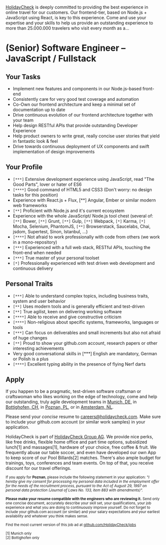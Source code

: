 [HolidayCheck](http://www.holidaycheck.de/) is deeply committed to providing the best experience in online travel for our customers. Our frontend-tier, based on Node.js + JavaScript using React, is key to this experience. Come and use your expertise and your skills to help us provide an outstanding experience to more than 25.000.000 travelers who visit every month as a...

# (Senior) Software Engineer – JavaScript / Fullstack

## Your Tasks
- Implement new features and components in our Node.js-based front-end
- Consistently care for very good test coverage and automation
- Co-Own our frontend architecture and keep a minimal set of documentation up to date
- Drive continuous evolution of our frontend architecture together with your team
- Help design RESTful APIs that provide outstanding Developer Experience
- Help product owners to write great, really concise user stories that yield in fantastic look & feel
- Drive towards continuous deployment of UX components and swift implementation of design improvements

## Your Profile
- `[***]` Extensive development experience using JavaScript, read "The Good Parts", lover or hater of ES6
- `[****]` Good command of HTML5 and CSS3 (Don't worry: no design tasks for this position)
- Experience with React.js + Flux, [**] Angular, Ember or similar modern web frameworks
- `[**]` Proficient with Node.js and it's current ecosystem
- Experience with the whole JavaScript/ Node.js tool chest (several of: 
  `[**]` Bower, 
  `[**]` Grunt, 
  `[**]` Gulp, 
  `[**]` Webpack, 
  `[*]` Karma, 
  `[*]` Mocha, 
  Selenium, 
  PhantomJS, 
  `[**]` Browserstack, 
  Saucelabs, 
  Chai, 
  jsdom, 
  Supertest, 
  Sinon, 
  Istanbul, ...)
- `[****]` Not afraid to work professionally with code from others (we work in a mono-repository)
- `[***]` Experienced with a full web stack, RESTful APIs, touching the front-end when needed
- `[***]` True master of your personal toolset
- `[*]` Professionally experienced with test driven web development and continuous delivery

## Personal Traits
- `[***]` Able to understand complex topics, including business traits, system and user behavior
- `[**]` Uses modern tools and is generally efficient and test-driven
- `[**]` True agilist, keen on delivering working software
- `[****]` Able to receive and give constructive criticism
- `[****]` Non-religious about specific systems, frameworks, languages or tools
- `[***]` Can focus on deliverables and small increments but also not afraid of huge changes
- `[**]` Proud to show your github.com account, research papers or other interesting achievements
- Very good conversational skills in [***] English are mandatory, German or Polish is a plus
- `[****]` Excellent typing ability in the presence of flying Nerf darts

## Apply

If you happen to be a pragmatic, test-driven software craftsman or craftswoman who likes working on the edge of technology, come and help our outstanding, truly agile development teams in [Munich, DE](https://goo.gl/maps/2KKGh), in [Bottighofen, CH](https://goo.gl/maps/X7bZ3), in [Poznan, PL](https://goo.gl/maps/AiHKJ), or in [Amsterdam, NL](https://goo.gl/maps/AJHpM3yYUzL2).

Please send your *concise* resume to [careers@holidaycheck.com](mailto:careers@holidaycheck.com). Make sure to include your github.com account (or similar work samples) in your application.

HolidayCheck is part of [HolidayCheck Group AG](https://www.holidaycheckgroup.com/). We provide nice perks, like free drinks, flexible home office and part time options, subsidized lunch[1] and massages[1], hardware of your choice, free coffee & fruit. We frequently abuse our table soccer, and even have developed our own App to keep score of our Pool Billards[2] matches. There's also ample budget for trainings, toys, conferences and team events. On top of that, you receive discount for our travel offerings.

<sub>If you apply for **Poznan**, please include the following statement in your application: *"I hereby give my consent for processing my personal data included in the employment offer for the needs of the recruitment process, pursuant to the Act of August 29, 1997 on personal data protection (Journal of Laws No. 133, item 883 with amendments)".*</sub>


<sub>**Please make your resume compatible with the engineers who are reviewing it.** Send only one concise document, accurately describe your skill set, your qualifications, your job experience and what you are doing to continuously improve yourself. Do not forget to include your github.com account (or similar) and your salary expectations and your earliest availability and whatever you think makes sense.</sub>


<sub>Find the most current version of this job ad at [github.com/HolidayCheck/jobs](github.com/HolidayCheck/jobs)</sub>

<sub>
[1] Munich only<br/>
[2] Bottighofen only
</sub>
